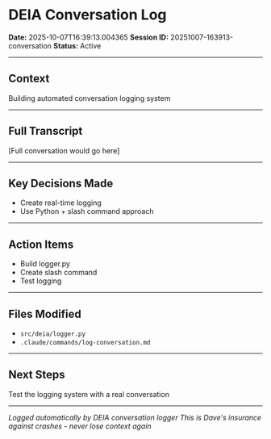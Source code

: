 # DEIA Conversation Log

**Date:** 2025-10-07T16:39:13.004365
**Session ID:** 20251007-163913-conversation
**Status:** Active

---

## Context
Building automated conversation logging system

---

## Full Transcript
[Full conversation would go here]

---

## Key Decisions Made
- Create real-time logging
- Use Python + slash command approach

---

## Action Items
- Build logger.py
- Create slash command
- Test logging

---

## Files Modified
- `src/deia/logger.py`
- `.claude/commands/log-conversation.md`

---

## Next Steps
Test the logging system with a real conversation

---

*Logged automatically by DEIA conversation logger*
*This is Dave's insurance against crashes - never lose context again*
